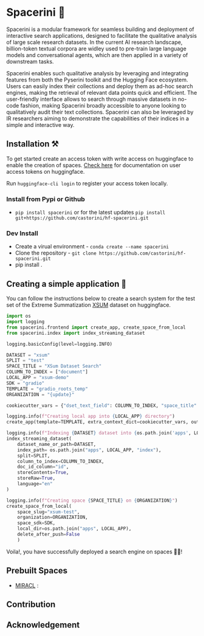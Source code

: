 # Spacerini 🦄

Spacerini is a modular framework for seamless building and deployment of interactive search applications, designed to facilitate the qualitative analysis of large scale research datasets.
In the current AI research landscape, billion-token textual corpora are widley used to pre-train large language models and conversational agents, which are then applied in a variety of downstream tasks.

Spacerini enables such qualitative analysis by leveraging and integrating features from both the Pyserini toolkit and the Hugging Face ecosystem. Users can easily index their collections and deploy them as ad-hoc search engines, making the retrieval of relevant data points quick and efficient. The user-friendly interface allows to search through massive datasets in no-code fashion, making Spacerini broadly accessible to anyone looking to qualitatively audit their text collections. Spacerini can also be leveraged by IR researchers aiming to demonstrate the capabilities of their indices in a simple and interactive way.

## Installation ⚒️

To get started create an access token with write access on huggingface to enable the creation of spaces. [Check here](https://huggingface.co/docs/hub/security-tokens) for documentation on user access tokens on huggingface.

Run `huggingface-cli login` to register your access token locally.

### Install from Pypi or Github

- `pip install spacerini` or for the latest updates  `pip install git+https://github.com/castorini/hf-spacerini.git`

### Dev Install

- Create a virual environment - `conda create --name spacerini`
- Clone the repository - `git clone https://github.com/castorini/hf-spacerini.git`
- pip install .

## Creating a simple application 🔎

You can follow the instructions below to create a search system for the test set of the Extreme Summatization [XSUM](https://huggingface.co/datasets/xsum) dataset on huggingface.

```python
import os
import logging
from spacerini.frontend import create_app, create_space_from_local
from spacerini.index import index_streaming_dataset

logging.basicConfig(level=logging.INFO)

DATASET = "xsum"
SPLIT = "test"
SPACE_TITLE = "XSum Dataset Search"
COLUMN_TO_INDEX = ["document"]
LOCAL_APP = "xsum-demo"
SDK = "gradio"
TEMPLATE = "gradio_roots_temp"
ORGANIZATION = "{update}"

cookiecutter_vars = {"dset_text_field": COLUMN_TO_INDEX, "space_title": SPACE_TITLE "local_app":LOCAL_APP,m"space_description": "This is a demo of Spacerini using the XSum dataset.", "dataset_name": "xsum"}

logging.info(f"Creating local app into {LOCAL_APP} directory")
create_app(template=TEMPLATE, extra_context_dict=cookiecutter_vars, output_dir="apps")

logging.info(f"Indexing {DATASET} dataset into {os.path.join('apps', LOCAL_APP, 'index')}")
index_streaming_dataset(
    dataset_name_or_path=DATASET,
    index_path= os.path.join("apps", LOCAL_APP, "index"),
    split=SPLIT,
    column_to_index=COLUMN_TO_INDEX,
    doc_id_column="id",
    storeContents=True,
    storeRaw=True,
    language="en"
)

logging.info(f"Creating space {SPACE_TITLE} on {ORGANIZATION}")
create_space_from_local(
    space_slug="xsum-test",
    organization=ORGANIZATION,
    space_sdk=SDK,
    local_dir=os.path.join("apps", LOCAL_APP),
    delete_after_push=False
    )
```
Voila!, you have successfully deployed a search engine on spaces 🤩🥳! 

## Prebuilt Spaces

- [MIRACL]() :

## Contribution 

## Acknowledgement